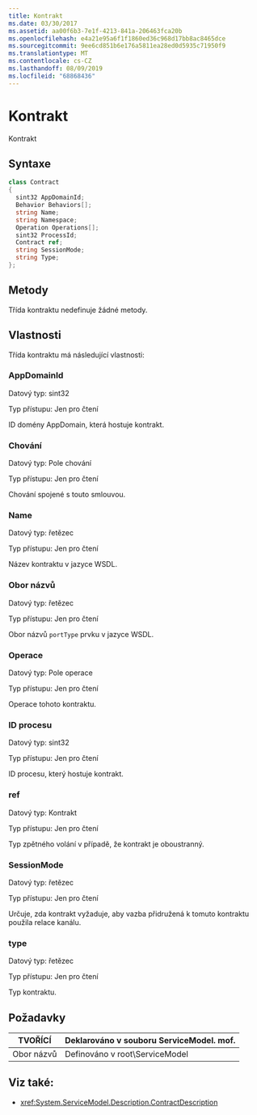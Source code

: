 ```yaml
---
title: Kontrakt
ms.date: 03/30/2017
ms.assetid: aa00f6b3-7e1f-4213-841a-206463fca20b
ms.openlocfilehash: e4a21e95a6f1f1860ed36c968d17bb8ac8465dce
ms.sourcegitcommit: 9ee6cd851b6e176a5811ea28ed0d5935c71950f9
ms.translationtype: MT
ms.contentlocale: cs-CZ
ms.lasthandoff: 08/09/2019
ms.locfileid: "68868436"
---
```

# <a name="contract"></a>Kontrakt
Kontrakt  
  
## <a name="syntax"></a>Syntaxe  
  
```csharp
class Contract  
{  
  sint32 AppDomainId;  
  Behavior Behaviors[];  
  string Name;  
  string Namespace;  
  Operation Operations[];  
  sint32 ProcessId;  
  Contract ref;  
  string SessionMode;  
  string Type;  
};  
```  
  
## <a name="methods"></a>Metody  
 Třída kontraktu nedefinuje žádné metody.  
  
## <a name="properties"></a>Vlastnosti  
 Třída kontraktu má následující vlastnosti:  
  
### <a name="appdomainid"></a>AppDomainId  
 Datový typ: sint32  
  
 Typ přístupu: Jen pro čtení  
  
 ID domény AppDomain, která hostuje kontrakt.  
  
### <a name="behaviors"></a>Chování  
 Datový typ: Pole chování  
  
 Typ přístupu: Jen pro čtení  
  
 Chování spojené s touto smlouvou.  
  
### <a name="name"></a>Name  
 Datový typ: řetězec  
  
 Typ přístupu: Jen pro čtení  
  
 Název kontraktu v jazyce WSDL.  
  
### <a name="namespace"></a>Obor názvů  
 Datový typ: řetězec  
  
 Typ přístupu: Jen pro čtení  
  
 Obor názvů `portType` prvku v jazyce WSDL.  
  
### <a name="operations"></a>Operace  
 Datový typ: Pole operace  
  
 Typ přístupu: Jen pro čtení  
  
 Operace tohoto kontraktu.  
  
### <a name="processid"></a>ID procesu  
 Datový typ: sint32  
  
 Typ přístupu: Jen pro čtení  
  
 ID procesu, který hostuje kontrakt.  
  
### <a name="ref"></a>ref  
 Datový typ: Kontrakt  
  
 Typ přístupu: Jen pro čtení  
  
 Typ zpětného volání v případě, že kontrakt je oboustranný.  
  
### <a name="sessionmode"></a>SessionMode  
 Datový typ: řetězec  
  
 Typ přístupu: Jen pro čtení  
  
 Určuje, zda kontrakt vyžaduje, aby vazba přidružená k tomuto kontraktu použila relace kanálu.  
  
### <a name="type"></a>type  
 Datový typ: řetězec  
  
 Typ přístupu: Jen pro čtení  
  
 Typ kontraktu.  
  
## <a name="requirements"></a>Požadavky  
  
|TVOŘÍCÍ|Deklarováno v souboru ServiceModel. mof.|  
|---------|-----------------------------------|  
|Obor názvů|Definováno v root\ServiceModel|  
  
## <a name="see-also"></a>Viz také:

- <xref:System.ServiceModel.Description.ContractDescription>
